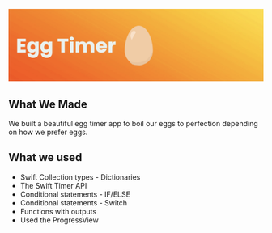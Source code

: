 ![Egg Timer Banner](Documentation/BannerForEggTimer.png)

## What We Made

We  built a beautiful egg timer app to boil our eggs to perfection depending on how we prefer eggs.

## What we used

* Swift Collection types - Dictionaries
* The Swift Timer API
* Conditional statements - IF/ELSE
* Conditional statements - Switch
* Functions with outputs
* Used the ProgressView
